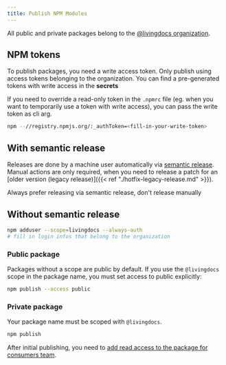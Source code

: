 ```yaml
---
title: Publish NPM Modules
---
```


All public and private packages belong to the [@livingdocs organization](https://www.npmjs.com/org/livingdocs).


## NPM tokens

To publish packages, you need a write access token. Only publish using access tokens belonging to the organization. You can find a pre-generated tokens with write access in the **secrets**


If you need to override a read-only token in the `.npmrc` file (eg. when you want to temporarily use a token with write access), you can pass the write token as cli arg.

```sh
npm --//registry.npmjs.org/:_authToken=<fill-in-your-write-token>
```


## With semantic release

Releases are done by a machine user automatically via [semantic release](https://github.com/semantic-release/semantic-release).
Manual actions are only required, when you need to release a patch for an [older version (legacy release)]({{< ref "./hotfix-legacy-release.md" >}}).

Always prefer releasing via semantic release, don't release manually


## Without semantic release

```sh
npm adduser --scope=livingdocs --always-auth
# fill in login infos that belong to the organization
```


### Public package

Packages without a scope are public by default. If you use the `@livingdocs` scope in the package name, you must set access to public explicitly:

```sh
npm publish --access public
```


### Private package

Your package name must be scoped with `@livingdocs`.

```sh
npm publish
```

After initial publishing, you need to [add read access to the package for consumers team](https://www.npmjs.com/org/livingdocs/team/consumers/add-package).
